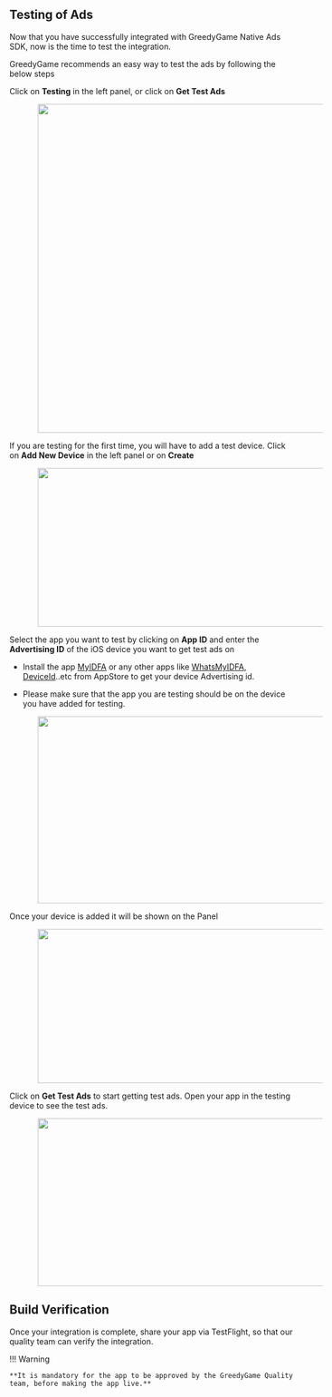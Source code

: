 ## **Testing of Ads**

Now that you have successfully integrated with GreedyGame Native Ads SDK, now is the time to test the integration.

GreedyGame recommends an easy way to test the ads by following the below steps

Click on **Testing** in the left panel, or click on **Get Test Ads**

<img src="/img/newiOS/a_test_ads.png" alt="" style="margin-left: 50px" width="652" height="580">

If you are testing for the first time, you will have to add a test device. Click on **Add New Device** in the left panel or on **Create**

<img src="/img/newiOS/b_test_ads.png" alt="" style="margin-left: 50px" width="650" height="280">

Select the app you want to test by clicking on **App ID** and enter the **Advertising ID** of the iOS device you want to get test ads on
   
   * Install the app <a target="_blank" rel="noopener noreferrer" href="https://apps.apple.com/us/app/myidfa/id1099872451
">MyIDFA</a> or any other apps like <a target="_blank" rel="noopener noreferrer" href="https://apps.apple.com/bg/app/whatsmyidfa/id1313131350">WhatsMyIDFA</a>, <a target="_blank" rel="noopener noreferrer" href="https://apps.apple.com/us/app/my-device-id-by-appsflyer/id1192323960">DeviceId</a>..etc from AppStore to get your device Advertising id.

   * Please make sure that the app you are testing should be on the device you have added for testing.

<img src="/img/newiOS/c_test_ads.png" alt="" style="margin-left: 50px" width="650" height="330">

Once your device is added it will be shown on the Panel

<img src="/img/newiOS/d_test_ads.png" alt="" style="margin-left: 50px" width="650" height="272">

Click on **Get Test Ads** to start getting test ads. Open your app in the testing device to see the test ads.

<center><img src="/img/newiOS/e_test_ads.png" alt="" style="margin-left: 50px" width="650" height="296"></center>

## **Build Verification**

Once your integration is complete, share your app via TestFlight, so that our quality team can verify the integration.


!!! Warning
    
    **It is mandatory for the app to be approved by the GreedyGame Quality team, before making the app live.**